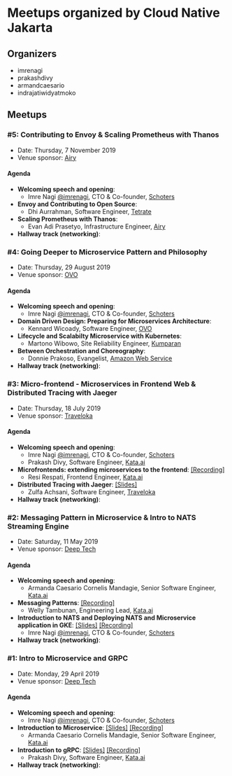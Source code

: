 # Meetups organized by Cloud Native Jakarta

## Organizers
- imrenagi
- prakashdivy
- armandcaesario
- indrajatiwidyatmoko

## Meetups

### #5: Contributing to Envoy & Scaling Prometheus with Thanos

- Date: Thursday, 7 November 2019
- Venue sponsor:  [Airy](https://www.airyrooms.com)

#### Agenda

- **Welcoming speech and opening**: 
	- Imre Nagi [@imrenagi](https://github.com/imrenagi), CTO & Co-founder, [Schoters](https://www.schoters.com)
- **Envoy and Contributing to Open Source**: 
	- Dhi Aurrahman, Software Engineer, [Tetrate](https://www.tetrate.io)
- **Scaling Prometheus with Thanos**: 
	- Evan Adi Prasetyo, Infrastructure Engineer, [Airy](https://www.airyrooms.com)
- **Hallway track (networking)**: 

### #4: Going Deeper to Microservice Pattern and Philosophy

- Date: Thursday, 29 August 2019
- Venue sponsor:  [OVO](https://www.ovo.id)

#### Agenda

- **Welcoming speech and opening**: 
	- Imre Nagi [@imrenagi](https://github.com/imrenagi), CTO & Co-founder, [Schoters](https://www.schoters.com)
- **Domain Driven Design: Preparing for Microservices Architecture**: 
	- Kennard Wicoady, Software Engineer, [OVO](https://www.ovo.id)
- **Lifecycle and Scalabilty Microservice with Kubernetes**: 
	- Martono Wibowo, Site Reliability Engineer, [Kumparan](https://www.kumparan.com)
- **Between Orchestration and Choreography**: 
	- Donnie Prakoso, Evangelist, [Amazon Web Service](https://www.amazon.com)
- **Hallway track (networking)**: 

### #3: Micro-frontend - Microservices in Frontend Web & Distributed Tracing with Jaeger

- Date: Thursday, 18 July 2019
- Venue sponsor:  [Traveloka](https://www.traveloka.com)

#### Agenda

- **Welcoming speech and opening**: 
	- Imre Nagi [@imrenagi](https://github.com/imrenagi), CTO & Co-founder, [Schoters](https://www.schoters.com)
	- Prakash Divy, Software Engineer, [Kata.ai](https://www.kata.ai)
- **Microfrontends: extending microservices to the frontend**:  [[Recording]](https://www.youtube.com/watch?v=FGQVGSJPjH0&t=25s)
	- Resi Respati, Frontend Engineer, [Kata.ai](https://www.kata.ai)
- **Distributed Tracing with Jaeger**:  [[Slides]](https://github.com/cloudnative-id/meetups/blob/master/jakarta/cloud-native/slides/02-distributed-tracing-with-jaeger.pdf)
	- Zulfa Achsani, Software Engineer, [Traveloka](https://www.traveloka.com)
- **Hallway track (networking)**: 

### #2: Messaging Pattern in Microservice & Intro to NATS Streaming Engine

- Date: Saturday, 11 May 2019
- Venue sponsor:  [Deep Tech](https://www.deeptech.id)

#### Agenda

- **Welcoming speech and opening**: 
	- Armanda Caesario Cornelis Mandagie, Senior Software Engineer, [Kata.ai](https://www.kata.ai)
- **Messaging Patterns**:  [[Recording]](https://www.youtube.com/watch?v=fszTBvZEZ_4)
	- Welly Tambunan, Engineering Lead, [Kata.ai](https://www.kata.ai)
- **Introduction to NATS and Deploying NATS and Microservice application in GKE**:  [[Slides]](https://github.com/cloudnative-id/meetups/blob/master/jakarta/cloud-native/slides/02-introduction-to-nats.pdf) [[Recording]](https://www.youtube.com/watch?v=w2J2S6v3K50)
	- Imre Nagi [@imrenagi](https://github.com/imrenagi), CTO & Co-founder, [Schoters](https://www.schoters.com)
- **Hallway track (networking)**: 

### #1: Intro to Microservice and GRPC

- Date: Monday, 29 April 2019
- Venue sponsor:  [Deep Tech](https://www.deeptech.id)

#### Agenda

- **Welcoming speech and opening**: 
	- Imre Nagi [@imrenagi](https://github.com/imrenagi), CTO & Co-founder, [Schoters](https://www.schoters.com)
- **Introduction to Microservice**:  [[Slides]](https://github.com/cloudnative-id/meetups/blob/master/jakarta/cloud-native/slides/01-introduction-to-microservices.pdf) [[Recording]](https://www.youtube.com/watch?v=D6WJcjVPDbI)
	- Armanda Caesario Cornelis Mandagie, Senior Software Engineer, [Kata.ai](https://www.kata.ai)
- **Introduction to gRPC**:  [[Slides]](https://github.com/cloudnative-id/meetups/blob/master/jakarta/cloud-native/slides/01-introduction-to-grpc.pdf) [[Recording]](https://www.youtube.com/watch?v=FeWwev0OBFA)
	- Prakash Divy, Software Engineer, [Kata.ai](https://www.kata.ai)
- **Hallway track (networking)**: 
